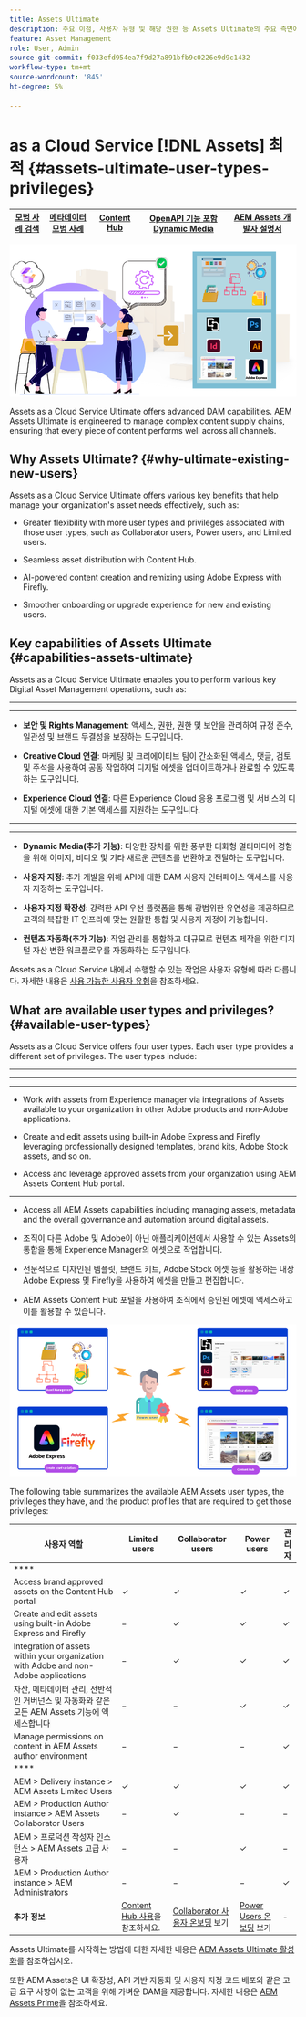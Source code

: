 ```yaml
---
title: Assets Ultimate
description: 주요 이점, 사용자 유형 및 해당 권한 등 Assets Ultimate의 주요 측면에 대해 자세히 알아보십시오.
feature: Asset Management
role: User, Admin
source-git-commit: f033efd954ea7f9d27a891bfb9c0226e9d9c1432
workflow-type: tm+mt
source-wordcount: '845'
ht-degree: 5%

---
```


# as a Cloud Service [!DNL Assets] 최적 {#assets-ultimate-user-types-privileges}

| [모범 사례 검색](/help/assets/search-best-practices.md) | [메타데이터 모범 사례](/help/assets/metadata-best-practices.md) | [Content Hub](/help/assets/product-overview.md) | [OpenAPI 기능 포함 Dynamic Media](/help/assets/dynamic-media-open-apis-overview.md) | [AEM Assets 개발자 설명서](https://developer.adobe.com/experience-cloud/experience-manager-apis/) |
| ------------- | --------------------------- |---------|----|-----|

![Assets as a Cloud Service Ultimate](/help/assets/assets/aem-assets-ultimate-banner.png)

Assets as a Cloud Service Ultimate offers advanced DAM capabilities. AEM Assets Ultimate is engineered to manage complex content supply chains, ensuring that every piece of content performs well across all channels.

## Why Assets Ultimate? {#why-ultimate-existing-new-users}

Assets as a Cloud Service Ultimate offers various key benefits that help manage your organization&#39;s asset needs effectively, such as:

* Greater flexibility with more user types and privileges associated with those user types, such as Collaborator users, Power users, and Limited users.

* Seamless asset distribution with Content Hub.

* AI-powered content creation and remixing using Adobe Express with Firefly.

* Smoother onboarding or upgrade experience for new and existing users.

## Key capabilities of Assets Ultimate {#capabilities-assets-ultimate}

Assets as a Cloud Service Ultimate enables you to perform various key Digital Asset Management operations, such as:

* ****

* ****

* **보안 및 Rights Management**: 액세스, 권한, 권한 및 보안을 관리하여 규정 준수, 일관성 및 브랜드 무결성을 보장하는 도구입니다.

* **Creative Cloud 연결**: 마케팅 및 크리에이티브 팀이 간소화된 액세스, 댓글, 검토 및 주석을 사용하여 공동 작업하여 디지털 에셋을 업데이트하거나 완료할 수 있도록 하는 도구입니다.

* **Experience Cloud 연결**: 다른 Experience Cloud 응용 프로그램 및 서비스의 디지털 에셋에 대한 기본 액세스를 지원하는 도구입니다.

* ****

* ****

* **Dynamic Media(추가 기능)**: 다양한 장치를 위한 풍부한 대화형 멀티미디어 경험을 위해 이미지, 비디오 및 기타 새로운 콘텐츠를 변환하고 전달하는 도구입니다.

* **사용자 지정**: 추가 개발을 위해 API에 대한 DAM 사용자 인터페이스 액세스를 사용자 지정하는 도구입니다.

* **사용자 지정 확장성**: 강력한 API 우선 플랫폼을 통해 광범위한 유연성을 제공하므로 고객의 복잡한 IT 인프라에 맞는 원활한 통합 및 사용자 지정이 가능합니다.

* **컨텐츠 자동화(추가 기능)**: 작업 관리를 통합하고 대규모로 컨텐츠 제작을 위한 디지털 자산 변환 워크플로우를 자동화하는 도구입니다.

Assets as a Cloud Service 내에서 수행할 수 있는 작업은 사용자 유형에 따라 다릅니다. 자세한 내용은 [사용 가능한 사용자 유형](#available-user-types)을 참조하세요.


## What are available user types and privileges? {#available-user-types}

Assets as a Cloud Service offers four user types. Each user type provides a different set of privileges. The user types include:

* ****

* ****

* ****

   * Work with assets from Experience manager via integrations of Assets available to your organization in other Adobe products and non-Adobe applications.

   * Create and edit assets using built-in Adobe Express and Firefly leveraging professionally designed templates, brand kits, Adobe Stock assets, and so on.

   * Access and leverage approved assets from your organization using AEM Assets Content Hub portal.

* ****

   * Access all AEM Assets capabilities including managing assets, metadata and the overall governance and automation around digital assets.

   * 조직이 다른 Adobe 및 Adobe이 아닌 애플리케이션에서 사용할 수 있는 Assets의 통합을 통해 Experience Manager의 에셋으로 작업합니다.

   * 전문적으로 디자인된 템플릿, 브랜드 키트, Adobe Stock 에셋 등을 활용하는 내장 Adobe Express 및 Firefly을 사용하여 에셋을 만들고 편집합니다.

   * AEM Assets Content Hub 포털을 사용하여 조직에서 승인된 에셋에 액세스하고 이를 활용할 수 있습니다.

  ![Assets as a Cloud Service 파워 사용자](/help/assets/assets/assets-cs-power-users.png)

The following table summarizes the available AEM Assets user types, the privileges they have, and the product profiles that are required to get those privileges:


| 사용자 역할 | Limited users | Collaborator users | Power users | 관리자 |
|---------------|----------|----------|-------------------------|---|
| **** |
| Access brand approved assets on the Content Hub portal | ✓ | ✓ | ✓ | ✓ |
| Create and edit assets using built-in Adobe Express and Firefly | − | ✓ | ✓ | ✓ |
| Integration of assets within your organization with Adobe and non-Adobe applications | − | ✓ | ✓ | ✓ |
| 자산, 메타데이터 관리, 전반적인 거버넌스 및 자동화와 같은 모든 AEM Assets 기능에 액세스합니다 | − | − | ✓ | ✓ |
| Manage permissions on content in AEM Assets author environment | − | − | − | ✓ |
| **** |
| AEM > Delivery instance > AEM Assets Limited Users | ✓ | ✓ | ✓ | ✓ |
| AEM > Production Author instance > AEM Assets Collaborator Users | − | ✓ | − | − |
| AEM > 프로덕션 작성자 인스턴스 > AEM Assets 고급 사용자 | − | − | ✓ | − |
| AEM > Production Author instance > AEM Administrators | − | − | − | ✓ |
| **추가 정보** | [Content Hub 사용](/help/assets/enable-assets-ultimate.md##enable-assets-ultimate-new-users)을 참조하세요. | [Collaborator 사용자 온보딩](/help/assets/enable-assets-ultimate.md#onboard-collaborator-users) 보기 | [Power Users 온보딩](/help/assets/enable-assets-ultimate.md#onboard-power-users) 보기 | - |

Assets Ultimate를 시작하는 방법에 대한 자세한 내용은 [AEM Assets Ultimate 활성화](/help/assets/enable-assets-ultimate.md)를 참조하십시오.

또한 AEM Assets은 UI 확장성, API 기반 자동화 및 사용자 지정 코드 배포와 같은 고급 요구 사항이 없는 고객을 위해 가벼운 DAM을 제공합니다. 자세한 내용은 [AEM Assets Prime](/help/assets/assets-prime.md)을 참조하세요.
